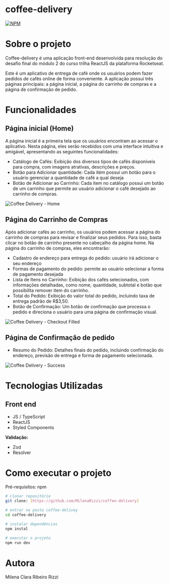 # coffee-delivery
[![NPM](https://img.shields.io/npm/l/react)](https://github.com/MilenaRizzi/coffee-delivery/blob/main/LICENSE) 

# Sobre o projeto

Coffee-delivery é uma aplicação front-end desenvolvida para resolução do desafio final do módulo 2 do curso trilha ReactJS da plataforma Rocketseat.

Este é um aplicativo de entrega de café onde os usuários podem fazer pedidos de cafés online de forma conveniente. A aplicação possui três páginas principais: a página inicial, a página do carrinho de compras e a página de confirmação de pedido.

# Funcionalidades
## Página inicial (Home)

A página inicial é a primeira tela que os usuários encontram ao acessar o aplicativo. Nesta página, eles serão recebidos com uma interface intuitiva e amigável, apresentando as seguintes funcionalidades:

- Catálogo de Cafés: Exibição dos diversos tipos de cafés disponíveis para compra, com imagens atrativas, descrições e preços.
- Botão para Adicionar quantidade: Cada itém possui um botão para o usuário gerenciar a quantidade de café a qual deseja
- Botão de Adicionar ao Carrinho: Cada item no catálogo possui um botão de um carrinho que permite ao usuário adicionar o café desejado ao carrinho de compras.

![Coffee Delivery - Home](https://github.com/MilenaRizzi/coffee-delivery/assets/116590085/ee160d04-0e6b-4233-a084-fca2de25dd3f)


## Página do Carrinho de Compras
Após adicionar cafés ao carrinho, os usuários podem acessar a página do carrinho de compras para revisar e finalizar seus pedidos. Para isso, basta clicar no botão de carrinho presente no cabeçalho da página home. Na página do carrinho de compras, eles encontrarão:

- Cadastro de endereço para entrega do pedido: usuário irá adicionar o seu endereço 
- Formas de pagamento do pedido: permite ao usuário selecionar a forma de pagamento desejada
- Lista de Itens no Carrinho: Exibição dos cafés selecionados, com informações detalhadas, como nome, quantidade, subtotal e botão que possibilita remover item do carrinho.
- Total do Pedido: Exibição do valor total do pedido, incluindo taxa de entrega padrão de R$3,50.
- Botão de Confirmação:  Um botão de confirmação que processa o pedido e direciona o usuário para uma página de confirmação visual.

![Coffee Delivery - Checkout Filled](https://github.com/MilenaRizzi/coffee-delivery/assets/116590085/c1a7345c-17eb-497b-98c5-1eabbcb55026)

## Página de Confirmação de pedido
- Resumo do Pedido: Detalhes finais do pedido, incluindo confirmação do endereço, previsão de entrega e forma de pagamento selecionada.

![Coffee Delivery - Success](https://github.com/MilenaRizzi/coffee-delivery/assets/116590085/0408b323-ba9d-420d-849a-f86865e93677)


# Tecnologias Utilizadas
## Front end
- JS / TypeScript
- ReactJS
- Styled Components

**Validação:**
- Zod
- Resolver

# Como executar o projeto
Pré-requisitos: npm 

```bash
# clonar repositório
git clone: [https://github.com/MilenaRizzi/coffee-delivery]

# entrar na pasta coffee-delivey
cd coffee-delivery

# instalar dependências
npm instal

# executar o projeto
npm run dev
```

# Autora
Milena Clara Ribeiro Rizzi

